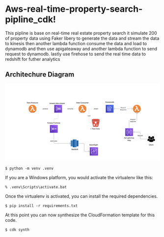 
# Aws-real-time-property-search-pipline_cdk!
This pipline is base on real-time real estate property search it simulate 200 of property data using Faker libery to generate the data and stream the data to kinesis then another lambda function consume the data and load to dynamodb and then use apigateaway and another lambda function to send request to dynamodb.
lastly use firehose to send the real time data to redshift for futher analytics

## Architechure Diagram

![Architechure Diagram](diagramphoto\aws_digram_project2.png)

```
$ python -m venv .venv
```


If you are a Windows platform, you would activate the virtualenv like this:

```
% .venv\Scripts\activate.bat
```

Once the virtualenv is activated, you can install the required dependencies.

```
$ pip install -r requirements.txt
```

At this point you can now synthesize the CloudFormation template for this code.

```
$ cdk synth
```

